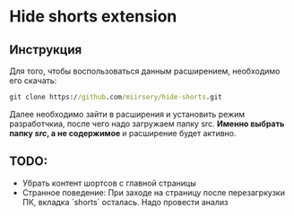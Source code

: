# Hide shorts extension

## Инструкция
Для того, чтобы воспользоваться данным расширением, необходимо его скачать:
```cmd
git clone https://github.com/miirsery/hide-shorts.git
```
Далее необходимо зайти в расширения и установить режим разработчкиа, после чего надо загружаем папку src. <b>Именно выбрать папку <i>src</i>, а не содержимое </b> и расширение будет активно.

## TODO:
<ul>
  <li>
    Убрать контент шортсов с главной страницы
  </li>
   <li>
    Странное поведение: При заходе на страницу после перезагркузки ПК, вкладка `shorts` осталась. Надо провести анализ
  </li>
</ul>
